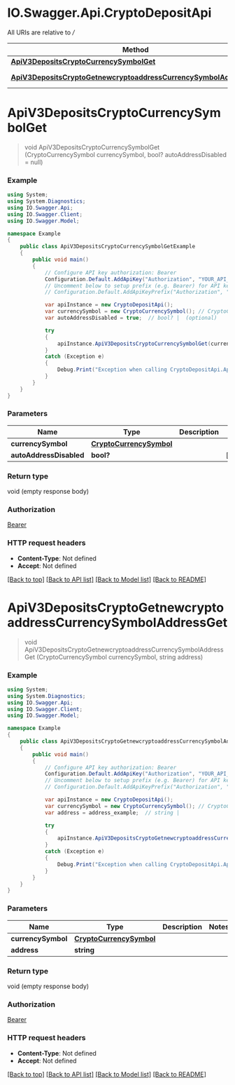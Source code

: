 # IO.Swagger.Api.CryptoDepositApi

All URIs are relative to */*

Method | HTTP request | Description
------------- | ------------- | -------------
[**ApiV3DepositsCryptoCurrencySymbolGet**](CryptoDepositApi.md#apiv3depositscryptocurrencysymbolget) | **GET** /api/v3/deposits/crypto/{currencySymbol} | 
[**ApiV3DepositsCryptoGetnewcryptoaddressCurrencySymbolAddressGet**](CryptoDepositApi.md#apiv3depositscryptogetnewcryptoaddresscurrencysymboladdressget) | **GET** /api/v3/deposits/crypto/getnewcryptoaddress/{currencySymbol}/{address} | 

<a name="apiv3depositscryptocurrencysymbolget"></a>
# **ApiV3DepositsCryptoCurrencySymbolGet**
> void ApiV3DepositsCryptoCurrencySymbolGet (CryptoCurrencySymbol currencySymbol, bool? autoAddressDisabled = null)



### Example
```csharp
using System;
using System.Diagnostics;
using IO.Swagger.Api;
using IO.Swagger.Client;
using IO.Swagger.Model;

namespace Example
{
    public class ApiV3DepositsCryptoCurrencySymbolGetExample
    {
        public void main()
        {
            // Configure API key authorization: Bearer
            Configuration.Default.AddApiKey("Authorization", "YOUR_API_KEY");
            // Uncomment below to setup prefix (e.g. Bearer) for API key, if needed
            // Configuration.Default.AddApiKeyPrefix("Authorization", "Bearer");

            var apiInstance = new CryptoDepositApi();
            var currencySymbol = new CryptoCurrencySymbol(); // CryptoCurrencySymbol | 
            var autoAddressDisabled = true;  // bool? |  (optional) 

            try
            {
                apiInstance.ApiV3DepositsCryptoCurrencySymbolGet(currencySymbol, autoAddressDisabled);
            }
            catch (Exception e)
            {
                Debug.Print("Exception when calling CryptoDepositApi.ApiV3DepositsCryptoCurrencySymbolGet: " + e.Message );
            }
        }
    }
}
```

### Parameters

Name | Type | Description  | Notes
------------- | ------------- | ------------- | -------------
 **currencySymbol** | [**CryptoCurrencySymbol**](CryptoCurrencySymbol.md)|  | 
 **autoAddressDisabled** | **bool?**|  | [optional] 

### Return type

void (empty response body)

### Authorization

[Bearer](../README.md#Bearer)

### HTTP request headers

 - **Content-Type**: Not defined
 - **Accept**: Not defined

[[Back to top]](#) [[Back to API list]](../README.md#documentation-for-api-endpoints) [[Back to Model list]](../README.md#documentation-for-models) [[Back to README]](../README.md)
<a name="apiv3depositscryptogetnewcryptoaddresscurrencysymboladdressget"></a>
# **ApiV3DepositsCryptoGetnewcryptoaddressCurrencySymbolAddressGet**
> void ApiV3DepositsCryptoGetnewcryptoaddressCurrencySymbolAddressGet (CryptoCurrencySymbol currencySymbol, string address)



### Example
```csharp
using System;
using System.Diagnostics;
using IO.Swagger.Api;
using IO.Swagger.Client;
using IO.Swagger.Model;

namespace Example
{
    public class ApiV3DepositsCryptoGetnewcryptoaddressCurrencySymbolAddressGetExample
    {
        public void main()
        {
            // Configure API key authorization: Bearer
            Configuration.Default.AddApiKey("Authorization", "YOUR_API_KEY");
            // Uncomment below to setup prefix (e.g. Bearer) for API key, if needed
            // Configuration.Default.AddApiKeyPrefix("Authorization", "Bearer");

            var apiInstance = new CryptoDepositApi();
            var currencySymbol = new CryptoCurrencySymbol(); // CryptoCurrencySymbol | 
            var address = address_example;  // string | 

            try
            {
                apiInstance.ApiV3DepositsCryptoGetnewcryptoaddressCurrencySymbolAddressGet(currencySymbol, address);
            }
            catch (Exception e)
            {
                Debug.Print("Exception when calling CryptoDepositApi.ApiV3DepositsCryptoGetnewcryptoaddressCurrencySymbolAddressGet: " + e.Message );
            }
        }
    }
}
```

### Parameters

Name | Type | Description  | Notes
------------- | ------------- | ------------- | -------------
 **currencySymbol** | [**CryptoCurrencySymbol**](CryptoCurrencySymbol.md)|  | 
 **address** | **string**|  | 

### Return type

void (empty response body)

### Authorization

[Bearer](../README.md#Bearer)

### HTTP request headers

 - **Content-Type**: Not defined
 - **Accept**: Not defined

[[Back to top]](#) [[Back to API list]](../README.md#documentation-for-api-endpoints) [[Back to Model list]](../README.md#documentation-for-models) [[Back to README]](../README.md)
